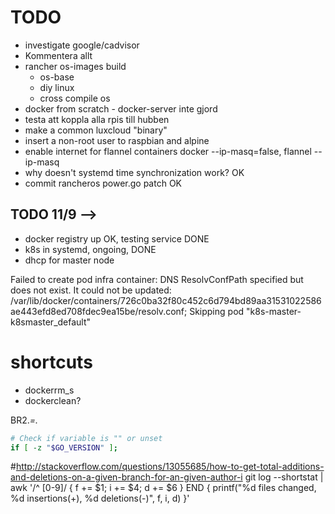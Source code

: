 # TODO

 - investigate google/cadvisor
 - Kommentera allt
 - rancher os-images build
   - os-base
   - diy linux
   - cross compile os
 - docker from scratch - docker-server inte gjord
 - testa att koppla alla rpis till hubben
 - make a common luxcloud "binary"
 - insert a non-root user to raspbian and alpine
 - enable internet for flannel containers docker --ip-masq=false, flannel --ip-masq
 - why doesn't systemd time synchronization work? OK 
 - commit rancheros power.go patch OK



## TODO 11/9 -->
- docker registry up OK, testing service DONE
- k8s in systemd, ongoing, DONE
- dhcp for master node







Failed to create pod infra container: DNS ResolvConfPath specified but does not exist. It could not be updated: /var/lib/docker/containers/726c0ba32f80c452c6d794bd89aa31531022586ae443efd8ed708fdec9ea15be/resolv.conf; Skipping pod "k8s-master-k8smaster_default"

 # shortcuts

 - dockerrm_s
 - dockerclean?








BR2.*=.*










```bash
# Check if variable is "" or unset
if [ -z "$GO_VERSION" ];
```


#http://stackoverflow.com/questions/13055685/how-to-get-total-additions-and-deletions-on-a-given-branch-for-an-given-author-i
git log --shortstat | awk '/^ [0-9]/ { f += $1; i += $4; d += $6 } END { printf("%d files changed, %d insertions(+), %d deletions(-)", f, i, d) }'